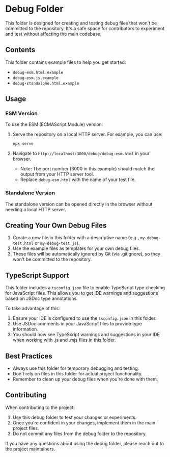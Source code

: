 # Debug Folder

This folder is designed for creating and testing debug files that won't be
committed to the repository. It's a safe space for contributors to experiment
and test without affecting the main codebase.

## Contents

This folder contains example files to help you get started:

- `debug-esm.html.example`
- `debug-esm.js.example`
- `debug-standalone.html.example`

## Usage

### ESM Version

To use the ESM (ECMAScript Module) version:

1. Serve the repository on a local HTTP server. For example, you can use:

   ```bash
   npx serve
   ```

2. Navigate to `http://localhost:3000/debug/debug-esm.html` in your browser.
   - Note: The port number (3000 in this example) should match the output from
     your HTTP server tool.
   - Replace `debug-esm.html` with the name of your test file.

### Standalone Version

The standalone version can be opened directly in the browser without needing a
local HTTP server.

## Creating Your Own Debug Files

1. Create a new file in this folder with a descriptive name (e.g.,
   `my-debug-test.html` or `my-debug-test.js`).
2. Use the example files as templates for your own debug files.
3. These files will be automatically ignored by Git (via .gitignore), so they
   won't be committed to the repository.

## TypeScript Support

This folder includes a `tsconfig.json` file to enable TypeScript type checking for JavaScript files. This allows you to get IDE warnings and suggestions based on JSDoc type annotations.

To take advantage of this:

1. Ensure your IDE is configured to use the `tsconfig.json` in this folder.
2. Use JSDoc comments in your JavaScript files to provide type information.
3. You should now see TypeScript warnings and suggestions in your IDE when working with .js and .mjs files in this folder.

## Best Practices

- Always use this folder for temporary debugging and testing.
- Don't rely on files in this folder for actual project functionality.
- Remember to clean up your debug files when you're done with them.

## Contributing

When contributing to the project:

1. Use this debug folder to test your changes or experiments.
2. Once you're confident in your changes, implement them in the main project
   files.
3. Do not commit any files from the debug folder to the repository.

If you have any questions about using the debug folder, please reach out to the
project maintainers.
